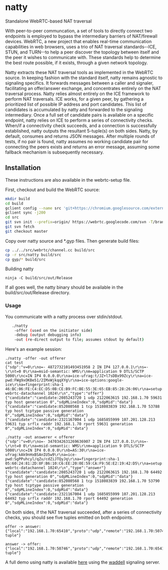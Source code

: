 # natty

Standalone WebRTC-based NAT traversal

With peer-to-peer communcation, a set of tools to directly connect two endpoints is employed to bypass the intermediary barriers of NAT/firewall devices. WebRTC, a new project that enables real-time communication capabilities in web browsers, uses a trio of NAT traversal standards--ICE, STUN, and TURN--to help a peer discover the topology between itself and the peer it wishes to communicate with. These standards help to determine the best route possible, if it exists, through a given network topology.

Natty extracts these NAT traversal tools as implemented in the WebRTC source.
In keeping fashion with the standard itself, natty remains agnostic to
signaling specifics. It forwards messages between a caller and signaler,
facilitating an offer/answer exchange, and concentrates entirely on the NAT
traversal process.
Natty relies almost entirely on the ICE framework to perform NAT traversals. ICE works, for a given peer, by gathering a prioritized list of possible IP address and port candidates. This list of candidates is accumulated by natty and forwarded to the signaling intermediary. Once a full set of candidate pairs is available on a specific endpoint, natty relies on ICE to perform a series of connectivity checks.
When/if a connectivity check succeeds, and a connection is successfully established, natty outputs the resultant 5-tuple(s) on both sides. Natty, by default, consumes and returns JSON messages. After multiple rounds of tests, if no pair is found, natty assumes no working candidate pair for connecting the peers exists and returns an error message, assuming some fallback mechanism is subsequently necessary.

## Installation
These instructions are also available in the webrtc-setup file. 

First, checkout and build the WebRTC source:
```bash
mkdir build
cd build
gclient config --name src 'git+https://chromium.googlesource.com/external/webrtc'
gclient sync -j200
cd src
git svn init --prefix=origin/ https://webrtc.googlecode.com/svn -T/branches/3.55/webrtc@6541 --rewrite-root=http://webrtc.googlecode.com/svn
git svn fetch
git checkout master
```

Copy over natty source and *.gyp files. Then generate build files:
```bash
cp ../../src/webrtc/channel.cc build/src
cp -r src/natty build/src
cp gyp/* build/src
```

Building natty
```
ninja -C build/src/out/Release
```

If all goes well, the natty binary should be available in the build/src/out/Release directory.

### Usage
You communicate with a natty process over stdin/stdout.

```bash
   ./natty
    -offer (used on the initiator side)
    -debug (output debugging info)
    -out (re-direct output to file; assumes stdout by default)
```
Here's an example session:
```
./natty -offer -out offerer
cat test
{"sdp":"v=0\r\no=- 4872732101493451958 2 IN IP4 127.0.0.1\r\ns=-\r\nt=0 0\r\na=msid-semantic: WMS\r\nm=application 9 DTLS/SCTP 5000\r\nc=IN IP4 0.0.0.0\r\na=ice-ufrag:t/JZ+l7sDBx99Zcy\r\na=ice-pwd:FWg9xOKBe51/2IMxWjkqqXYg\r\na=ice-options:google-ice\r\na=fingerprint:sha-1 46:BC:06:FE:C4:EC:D5:0B:CE:B9:FC:BE:55:3E:65:EB:85:28:26:06\r\na=setup:actpass\r\na=mid:data\r\na=sctpmap:5000 webrtc-datachannel 1024\r\n","type":"offer"}
{"candidate":"candidate:2085243720 1 udp 2122063615 192.168.1.70 59631 typ host generation 0","sdpMLineIndex":0,"sdpMid":"data"}
{"candidate":"candidate:852080568 1 tcp 1518083839 192.168.1.70 53788 typ host tcptype passive generation 0","sdpMLineIndex":0,"sdpMid":"data"}
{"candidate":"candidate:2321167004 1 udp 1685855999 107.201.128.213 59631 typ srflx raddr 192.168.1.70 rport 59631 generation 0","sdpMLineIndex":0,"sdpMid":"data"}

./natty -out answerer < offerer
{"sdp":"v=0\r\no=- 3470342631269636907 2 IN IP4 127.0.0.1\r\ns=-\r\nt=0 0\r\na=msid-semantic: WMS\r\nm=application 9 DTLS/SCTP 5000\r\nc=IN IP4 0.0.0.0\r\nb=AS:30\r\na=ice-ufrag:kAk9nHxBSAnIU5w9\r\na=ice-pwd:SgPPuhcyl/qZu/cdZiJTQyJq\r\na=fingerprint:sha-1 05:60:24:81:2D:8F:B6:10:C6:EE:20:0E:59:CA:F9:5E:E2:19:42:D5\r\na=setup:active\r\na=mid:data\r\na=sctpmap:5000 webrtc-datachannel 1024\r\n","type":"answer"}
{"candidate":"candidate:2085243720 1 udp 2122063615 192.168.1.70 64492 typ host generation 0","sdpMLineIndex":0,"sdpMid":"data"}
{"candidate":"candidate:852080568 1 tcp 1518083839 192.168.1.70 53790 typ host tcptype passive generation 0","sdpMLineIndex":0,"sdpMid":"data"}
{"candidate":"candidate:2321167004 1 udp 1685855999 107.201.128.213 64492 typ srflx raddr 192.168.1.70 rport 64492 generation 0","sdpMLineIndex":0,"sdpMid":"data"}
```
On both sides, if the NAT traversal succeeded, after a series of connectivity checks, you should see five tuples emitted on both endpoints. 
```
offer -> answer: {"local":"192.168.1.70:65410","proto":"udp","remote":"192.168.1.70:50746","type":"5-tuple"}

answer -> offer: {"local":"192.168.1.70:50746","proto":"udp","remote":"192.168.1.70:65410","type":"5-tuple"}
```
                                                
A full demo using natty is available [here](https://github.com/getlantern/go-natty) using the [waddell](https://github.com/getlantern/waddell) signaling server.
